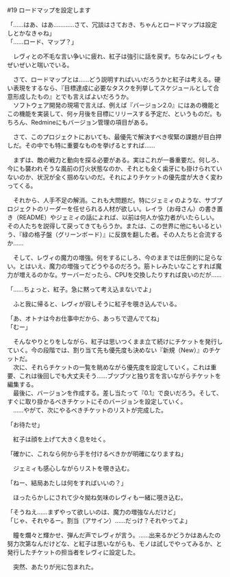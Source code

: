 #19 ロードマップを設定します

「……はあ、はあ…………さて、冗談はさておき、ちゃんとロードマップは設定しとかなきゃね」  
「……ロード、マップ？」

　レヴィとの不毛な言い争いに疲れ、紅子は強引に話を戻す。ちなみにレヴィもぜいぜいと喘いでいる。

　さて、ロードマップとは……どう説明すればいいだろうかと紅子は考える。硬い表現をするなら、『目標達成に必要なタスクを列挙してスケジュールとして合意形成したもの』とでも言えばよいだろうか。  
　ソフトウェア開発の現場で言えば、例えば『バージョン2.0』にはあの機能とこの機能を実装して、何ヶ月後を目標にリリースする予定だ、というものだ。もちろん、Redmineにもバージョン管理の項目がある。

　さて、このプロジェクトにおいても、最優先で解決すべき喫緊の課題が目白押しだ。その中でも特に重要なものを挙げるとすれば……

　まずは、敵の戦力と動向を探る必要がある。実はこれが一番重要だ。何しろ、今にも襲われそうな風前の灯火状態なのか、それとも全く歯牙にも掛けられていないのか、状況が全く掴めないのだ。それによりチケットの優先度が大きく変わってくる。

　それから、人手不足の解消。これも大問題だ。特にジェミィのような、サブプロジェクトのリーダーを任せられる人材が欲しい。レイラ（お母さん）の書き置き（README）やジェミィの話によれば、以前は何人か協力者がいたらしい。その人たちを説得して戻ってきてもらうか。または、この世界に他にもいるという、『緑の格子盤（グリーンボード）』に反旗を翻した者。その人たちと合流するか……

　そして、レヴィの魔力の増強。何をするにしろ、今のままでは圧倒的に足らない。とはいえ、魔力の増強ってどうやるのだろう。筋トレみたいなことすれば魔力が増えるのかな。サーバーだったら、CPUを交換したりすれば良いのだが……

「……ちょっと、紅子。急に黙って考え込まないでよ」

　ふと我に帰ると、レヴィが寂しそうに紅子を覗き込んでいる。

「あ、オトナは今お仕事中だから、あっちで遊んでてね」  
「むー」

　そんなやりとりをしながら、紅子は思いつくまま立て続けにチケットを発行していく。今の段階では、割り当て先も優先度も決めない『新規（New）』のチケットだ。  
　次に、それらチケットの一覧を眺めながら優先度を設定していく。これは重要、これは後回しでも大丈夫そう……ブツブツと独り言を言いながらチケットを編集する。  
　最後に、バージョンを作成する。差し当たって『0.1』で良いだろう。そして、すぐに取り掛かるべきチケットにそのバージョンを設定していく。  
　……やがて、次にやるべきチケットのリストが完成した。

「お待たせ」

　紅子は顔を上げて大きく息を吐く。

「確かに、これなら何から手を付けるべきかが明確になりますね」

　ジェミィも感心しながらリストを覗き込む。

「ねー、結局あたしは何をすればいいの？」

　ほったらかしにされて少々拗ね気味のレヴィも一緒に覗き込む。

「そうねえ……まずやって欲しいのは、魔力の増強なんだけど」  
「じゃ、それやるー。割当（アサイン）……だっけ？それやってよ」

　瞳を爛々と輝かせ、弾んだ声でレヴィが言う。……出来るかどうかはあんたの努力次第なんだけどな、と紅子は思いながらも、モノは試しでやってみるか、と発行したチケットの担当者をレヴィに設定した。

　突然、あたりが光に包まれた。